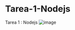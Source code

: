# Tarea-1-Nodejs
Tarea 1 : Nodejs
![image](https://github.com/dejosue/Tarea-1-Nodejs/assets/112791712/ffe4ec8d-b403-41c7-8915-92389f94d227)
